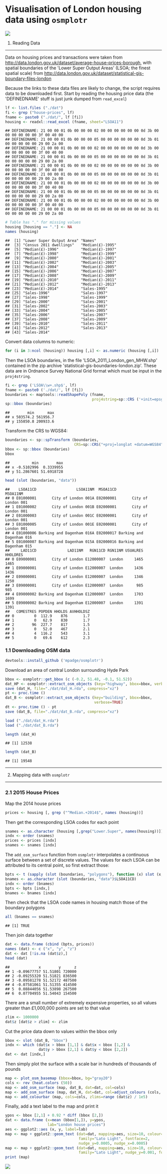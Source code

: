 Visualisation of London housing data using `osmplotr`
=====================================================

![](./figure/map.png)

1. Reading Data
---------------

Data on housing prices and transactions were taken from <http://data.london.gov.uk/dataset/average-house-prices-borough>, with spatial boundaries of the 'Lower Super Output Areas' (LSOA; the finest spatial scale) from <http://data.london.gov.uk/dataset/statistical-gis-boundary-files-london>

Because the links to these data files are likely to change, the script requires data to be downloaded first. Start by reading the housing price data (the 'DEFINEDNAME' stuff is just junk dumped from `read_excel`)

``` r
lf <- list.files ("./dat")
fi <- grep ("house-prices", lf)
fname <- paste0 ("./dat/", lf [fi])
housing <- readxl::read_excel (fname, sheet="LSOA11")
```

    ## DEFINEDNAME: 21 00 00 01 0b 00 00 00 02 00 00 00 00 00 00 0d 3b 00 00 00 00 00 00 3f 00 40 00 
    ## DEFINEDNAME: 21 00 00 01 0b 00 00 00 05 00 00 00 00 00 00 0d 3b 01 00 00 00 00 00 29 00 2a 00 
    ## DEFINEDNAME: 21 00 00 01 0b 00 00 00 02 00 00 00 00 00 00 0d 3b 00 00 00 00 00 00 3f 00 40 00 
    ## DEFINEDNAME: 21 00 00 01 0b 00 00 00 05 00 00 00 00 00 00 0d 3b 01 00 00 00 00 00 29 00 2a 00 
    ## DEFINEDNAME: 21 00 00 01 0b 00 00 00 02 00 00 00 00 00 00 0d 3b 00 00 00 00 00 00 3f 00 40 00 
    ## DEFINEDNAME: 21 00 00 01 0b 00 00 00 05 00 00 00 00 00 00 0d 3b 01 00 00 00 00 00 29 00 2a 00 
    ## DEFINEDNAME: 21 00 00 01 0b 00 00 00 02 00 00 00 00 00 00 0d 3b 00 00 00 00 00 00 3f 00 40 00 
    ## DEFINEDNAME: 21 00 00 01 0b 00 00 00 05 00 00 00 00 00 00 0d 3b 01 00 00 00 00 00 29 00 2a 00 
    ## DEFINEDNAME: 21 00 00 01 0b 00 00 00 02 00 00 00 00 00 00 0d 3b 00 00 00 00 00 00 3f 00 40 00 
    ## DEFINEDNAME: 21 00 00 01 0b 00 00 00 05 00 00 00 00 00 00 0d 3b 01 00 00 00 00 00 29 00 2a 00

``` r
# Table has "." for missing values
housing [housing == "."] <- NA
names (housing)
```

    ##  [1] "Lower Super Output Area" "Names"                  
    ##  [3] "Census 2011 dwellings"   "Median(£)-1995"         
    ##  [5] "Median(£)-1996"          "Median(£)-1997"         
    ##  [7] "Median(£)-1998"          "Median(£)-1999"         
    ##  [9] "Median(£)-2000"          "Median(£)-2001"         
    ## [11] "Median(£)-2002"          "Median(£)-2003"         
    ## [13] "Median(£)-2004"          "Median(£)-2005"         
    ## [15] "Median(£)-2006"          "Median(£)-2007"         
    ## [17] "Median(£)-2008"          "Median(£)-2009"         
    ## [19] "Median(£)-2010"          "Median(£)-2011"         
    ## [21] "Median(£)-2012"          "Median(£)-2013"         
    ## [23] "Median(£)-2014"          "Sales-1995"             
    ## [25] "Sales-1996"              "Sales-1997"             
    ## [27] "Sales-1998"              "Sales-1999"             
    ## [29] "Sales-2000"              "Sales-2001"             
    ## [31] "Sales-2002"              "Sales-2003"             
    ## [33] "Sales-2004"              "Sales-2005"             
    ## [35] "Sales-2006"              "Sales-2007"             
    ## [37] "Sales-2008"              "Sales-2009"             
    ## [39] "Sales-2010"              "Sales-2011"             
    ## [41] "Sales-2012"              "Sales-2013"             
    ## [43] "Sales-2014"

Convert data columns to numeric:

``` r
for (i in 3:ncol (housing)) housing [,i] <- as.numeric (housing [,i])
```

Then the LSOA boundaries, in the file 'LSOA\_2011\_London\_gen\_MHW.shp' contained in the zip archive 'statistical-gis-boundaries-london.zip'. These data are in Ordnance Survey National Grid format which must be input in the `proj4string`.

``` r
fi <- grep ('LSOA\\w+.shp$', lf)
fname <- paste0 ('./dat/', lf [fi])
boundaries <- maptools::readShapePoly (fname, 
                                       proj4string=sp::CRS ('+init=epsg:27700'))
sp::bbox (boundaries)
```

    ##        min      max
    ## x 503574.2 561956.7
    ## y 155850.8 200933.6

Transform the CRS to WGS84:

``` r
boundaries <- sp::spTransform (boundaries, 
                               CRS=sp::CRS("+proj=longlat +datum=WGS84"))
bbox <- sp::bbox (boundaries)
bbox
```

    ##          min        max
    ## x -0.5102996  0.3339955
    ## y 51.2867601 51.6918728

``` r
head (slot (boundaries, "data"))
```

    ##    LSOA11CD                  LSOA11NM  MSOA11CD                 MSOA11NM
    ## 0 E01000001       City of London 001A E02000001       City of London 001
    ## 1 E01000002       City of London 001B E02000001       City of London 001
    ## 2 E01000003       City of London 001C E02000001       City of London 001
    ## 3 E01000005       City of London 001E E02000001       City of London 001
    ## 4 E01000006 Barking and Dagenham 016A E02000017 Barking and Dagenham 016
    ## 5 E01000007 Barking and Dagenham 015A E02000016 Barking and Dagenham 015
    ##     LAD11CD              LAD11NM   RGN11CD RGN11NM USUALRES HHOLDRES
    ## 0 E09000001       City of London E12000007  London     1465     1465
    ## 1 E09000001       City of London E12000007  London     1436     1436
    ## 2 E09000001       City of London E12000007  London     1346     1250
    ## 3 E09000001       City of London E12000007  London      985      985
    ## 4 E09000002 Barking and Dagenham E12000007  London     1703     1699
    ## 5 E09000002 Barking and Dagenham E12000007  London     1391     1391
    ##   COMESTRES POPDEN HHOLDS AVHHOLDSZ
    ## 0         0  112.9    876       1.7
    ## 1         0   62.9    830       1.7
    ## 2        96  227.7    817       1.5
    ## 3         0   52.0    467       2.1
    ## 4         4  116.2    543       3.1
    ## 5         0   69.6    612       2.3

### 1.1 Downloading OSM data

``` r
devtools::install_github ('mpadge/osmplotr')
```

Download an area of central London surrounding Hyde Park

``` r
bbox <- osmplotr::get_bbox (c (-0.2, 51.48, -0.1, 51.52))
dat_HP <- osmplotr::extract_osm_objects (key="highway", bbox=bbox, verbose=TRUE)
save (dat_H, file="./dat/dat_H.rda", compress="xz")
pt <- proc.time ()
dat_B <- osmplotr::extract_osm_objects (key="building", bbox=bbox,
                                        verbose=TRUE)
dt <- proc.time () - pt
save (dat_B, file="./dat/dat_B.rda", compress="xz")
```

``` r
load ("./dat/dat_H.rda")
load ("./dat/dat_B.rda")
```

``` r
length (dat_H)
```

    ## [1] 12538

``` r
length (dat_B)
```

    ## [1] 19548

------------------------------------------------------------------------

2. Mapping data with `osmplotr`
-------------------------------

### 2.1 2015 House Prices

Map the 2014 house prices

``` r
prices <- housing [, grep ("^Median.+2014$", names (housing))]
```

Then get the corresponding LSOA codes for each point

``` r
snames <- as.character (housing [,grep("Lower.Super", names(housing))])
indx <- order (snames)
prices <- prices [indx]
snames <- snames [indx]
```

The `add_osm_surface` function from `osmplotr` interpolates a continuous surface between a set of discrete values. The values for each LSOA can be attributed to its central point, so first extract those:

``` r
bpts <- t (sapply (slot (boundaries, "polygons"), function (x) slot (x, "labpt")))
bnames <- as.character (slot (boundaries, "data")$LSOA11CD)
indx <- order (bnames)
bpts <- bpts [indx,]
bnames <- bnames [indx]
```

Then check that the LSOA code names in housing match those of the boundary polygons

``` r
all (bnames == snames)
```

    ## [1] TRUE

Then join data together

``` r
dat <- data.frame (cbind (bpts, prices))
names (dat) <- c ("x", "y", "z")
dat <- dat [!is.na (dat$z),]
head (dat)
```

    ##             x        y      z
    ## 1 -0.09677757 51.51801 720000
    ## 2 -0.09255320 51.51821 836500
    ## 3 -0.09581278 51.52172 487500
    ## 4 -0.07581061 51.51355 414500
    ## 5  0.08844056 51.53898 267500
    ## 6  0.07704955 51.54043 154500

There are a small number of extremely expensive properties, so all values greater than £1,000,000 points are set to that value

``` r
zlim <- 1000000
dat$z [dat$z > zlim] <- zlim
```

Cut the price data down to values within the bbox only

``` r
bbox <- slot (dat_B, "bbox")
indx <- which (dat$x > bbox [1,1] & dat$x < bbox [1,2] &
               dat$y > bbox [2,1] & dat$y < bbox [2,2])
dat <- dat [indx,]
```

Then simply plot the surface with a scale bar in hundreds of thousands of pounds

``` r
map <- plot_osm_basemap (bbox=bbox, bg="gray20")
cols <- rev (heat.colors (50))
map <- add_osm_surface (map, dat_B, dat=dat, col=cols)
map <- add_osm_surface (map, dat_H, dat=dat, col=adjust_colours (cols, -0.2))
map <- add_colourbar (map, cols=cols, zlims=range (dat$z) / 1e5)
```

Finally, add a text label to the map and print it

``` r
ypos <- bbox [2,1] + 0.92 * diff (bbox [2,])
dat <- data.frame (x=mean (bbox[1,]), y=ypos,
                   lab="London house prices")
aes <- ggplot2::aes (x, y, label=lab)
map <- map + ggplot2::geom_text (dat=dat, mapping=aes, size=10, colour="black",
                                 family="Lato Light", fontface=2,
                                 nudge_y=0.0005, nudge_x=0.0005)
map <- map + ggplot2::geom_text (dat=dat, mapping=aes, size=10, colour="white",
                                 family="Lato Light", nudge_y=0.001, fontface=2)
print (map)
```

![](./figure/map.png)
